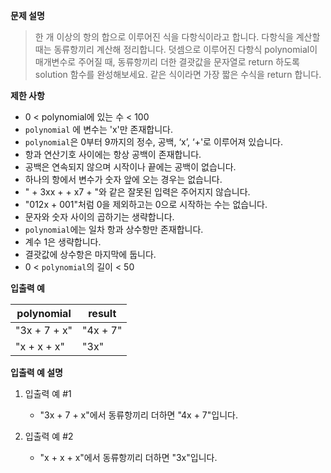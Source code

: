 **문제 설명**

> 한 개 이상의 항의 합으로 이루어진 식을 다항식이라고 합니다. 다항식을 계산할 때는 동류항끼리 계산해 정리합니다. 덧셈으로 이루어진 다항식 polynomial이 매개변수로 주어질 때, 동류항끼리 더한 결괏값을 문자열로 return 하도록 solution 함수를 완성해보세요. 같은 식이라면 가장 짧은 수식을 return 합니다.

**제한 사항**

- 0 < polynomial에 있는 수 < 100
- `polynomial` 에 변수는 'x'만 존재합니다.
- `polynomial`은 0부터 9까지의 정수, 공백, ‘x’, ‘+'로 이루어져 있습니다.
- 항과 연산기호 사이에는 항상 공백이 존재합니다.
- 공백은 연속되지 않으며 시작이나 끝에는 공백이 없습니다.
- 하나의 항에서 변수가 숫자 앞에 오는 경우는 없습니다.
- " + 3xx + + x7 + "와 같은 잘못된 입력은 주어지지 않습니다.
- "012x + 001"처럼 0을 제외하고는 0으로 시작하는 수는 없습니다.
- 문자와 숫자 사이의 곱하기는 생략합니다.
- `polynomial`에는 일차 항과 상수항만 존재합니다.
- 계수 1은 생략합니다.
- 결괏값에 상수항은 마지막에 둡니다.
- 0 < `polynomial`의 길이 < 50

**입출력 예**

| polynomial | result |
|------|--------|
|"3x + 7 + x"| "4x + 7"    |
|"x + x + x"| "3x"      |

**입출력 예 설명**

1. 입출력 예 #1
    - "3x + 7 + x"에서 동류항끼리 더하면 "4x + 7"입니다.

2. 입출력 예 #2
    - "x + x + x"에서 동류항끼리 더하면 "3x"입니다.


